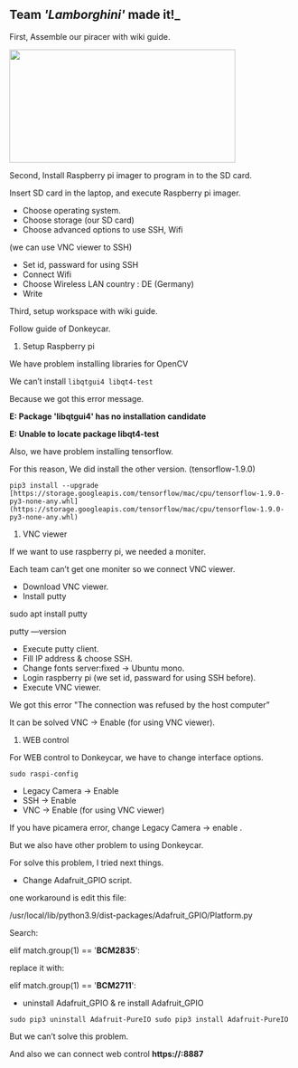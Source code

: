 ## Team  _'Lamborghini'_ made it!_

First, Assemble our piracer with wiki guide.

<img src="https://user-images.githubusercontent.com/81483791/188978196-0c487b01-6736-46ed-85b9-2523e3f3639a.png"  width="400" height="200"/>

Second, Install Raspberry pi imager to program in to the SD card.

Insert SD card in the laptop, and execute Raspberry pi imager.

- Choose operating system.
- Choose storage (our SD card)
- Choose advanced options to use SSH, Wifi

(we can use VNC viewer to SSH)

- Set id, passward for using SSH
- Connect Wifi
- Choose Wireless LAN country : DE (Germany)
- Write

Third, setup workspace with wiki guide.

Follow guide of Donkeycar.

1. Setup Raspberry pi

We have problem installing libraries for OpenCV 

We can’t install `libqtgui4 libqt4-test`

Because we got this error message.

**E: Package 'libqtgui4' has no installation candidate**

**E: Unable to locate package libqt4-test**

Also, we have problem installing tensorflow.

For this reason, We did install the other version. (tensorflow-1.9.0)

`pip3 install --upgrade [https://storage.googleapis.com/tensorflow/mac/cpu/tensorflow-1.9.0-py3-none-any.whl](https://storage.googleapis.com/tensorflow/mac/cpu/tensorflow-1.9.0-py3-none-any.whl)`

1. VNC viewer

If we want to use raspberry pi, we needed a moniter.

Each team can’t get one moniter so we connect VNC viewer.

- Download VNC viewer.
- Install putty

sudo apt install putty

putty —version

- Execute putty client.
- Fill IP address & choose SSH.
- Change fonts server:fixed → Ubuntu mono.
- Login raspberry pi (we set id, passward for using SSH before).
- Execute VNC viewer.

We got this error "The connection was refused by the host computer”

It can be solved VNC → Enable (for using VNC viewer).

1. WEB control

For WEB control to Donkeycar, we have to change interface options.

`sudo raspi-config`

- Legacy Camera  → Enable
- SSH → Enable
- VNC → Enable (for using VNC viewer)

If you have picamera error, change Legacy Camera → enable .

But we also have other problem to using Donkeycar.

For solve this problem, I tried next things.

- Change Adafruit_GPIO script.

one workaround is edit this file:

/usr/local/lib/python3.9/dist-packages/Adafruit_GPIO/Platform.py

Search:

elif match.group(1) == '**BCM2835**':

replace it with:

elif match.group(1) == '**BCM2711**':

- uninstall Adafruit_GPIO & re install Adafruit_GPIO

`sudo pip3 uninstall Adafruit-PureIO
sudo pip3 install Adafruit-PureIO`

But we can’t solve this problem.

And also we can connect web control **https://<our raspberry pi ip>:8887**
